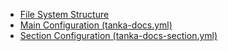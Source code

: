 - [File System Structure](xref://file-system.md)
- [Main Configuration (tanka-docs.yml)](xref://tanka-docs-yml.md)
- [Section Configuration (tanka-docs-section.yml)](xref://tanka-docs-section.md) 